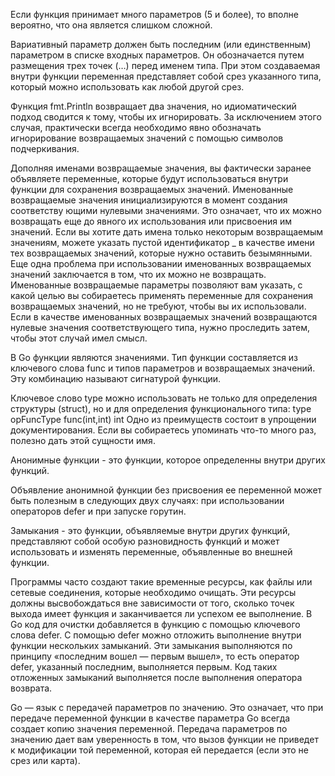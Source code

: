 Если функция принимает много параметров (5 и более), то вполне вероятно, что она является слишком сложной.

Вариативный параметр должен быть последним (или единственным) параметром в списке входных параметров. Он обозначается путем размещения трех точек (…) перед именем типа. При этом создаваемая внутри функции переменная представляет собой срез указанного типа, который можно использовать как любой другой срез.

Функция fmt.Println возвращает два значения, но идиоматический подход сводится к тому, чтобы их игнорировать.
За исключением этого случая, практически всегда необходимо явно обозначать игнорирование возвращаемых значений с помощью символов подчеркивания.

Дополняя именами возвращаемые значения, вы фактически заранее объявляете переменные, которые будут использоваться внутри функции для сохранения
возвращаемых значений. Именованные возвращаемые значения инициализируются в момент создания соответству­ ющими нулевыми значениями. Это означает, что их можно возвращать еще до
явного их использования или присвоения им значений. Если вы хотите дать имена только некоторым возвращаемым значениям, можете указать пустой идентификатор _ в качестве имени тех возвращаемых значений, которые нужно оставить безымянными. Еще одна проблема при использовании именованных возвращаемых значений заключается в том, что их можно не возвращать.   
Именованные возвращаемые параметры позволяют вам указать, с какой целью вы собираетесь применять переменные для сохранения возвращаемых значений, но не требуют,
чтобы вы их использовали. Если в качестве именованных возвращаемых значений возвращаются нулевые значения соответствующего типа, нужно проследить затем, чтобы этот случай имел смысл.

В Go функции являются значениями. Тип функции составляется из ключевого слова func и типов параметров и возвращаемых значений. Эту комбинацию называют сигнатурой функции. 
 
Ключевое слово type можно использовать не только для определения структуры (struct), но и для определения функционального типа: type opFuncType func(int,int) int
Одно из преимуществ состоит в упрощении документирования. Если вы собираетесь упоминать что-то много раз, полезно дать этой сущности имя.

Анонимные функции - это функции, которое определенны внутри других функций.

Объявление анонимной функции без присвоения ее переменной может быть полезным в следующих двух случаях: при использовании операторов defer и при запуске горутин. 

Замыкания - это функции, объявляемые внутри других функций, представляют собой особую разновидность функций и может использовать и изменять переменные, объявленные
во внешней функции.

Программы часто создают такие временные ресурсы, как файлы или сетевые соединения, которые необходимо очищать. Эти ресурсы должны высвобождаться
вне зависимости от того, сколько точек выхода имеет функция и заканчивается ли успехом ее выполнение. В Go код для очистки добавляется в функцию с помощью ключевого слова defer.
С помощью defer можно отложить выполнение внутри функции нескольких замыканий. Эти замыкания выполняются по принципу «последним вошел — первым вышел», то есть оператор defer, указанный последним, выполняется первым. Код таких отложенных замыканий выполняется после выполнения оператора возврата.

Go — язык с передачей параметров по значению.  Это означает, что при передаче переменной функции в качестве параметра Go всегда создает копию значения переменной.
Передача параметров по значению дает вам уверенность в том, что вызов функции не приведет к модификации той переменной, которая ей передается (если это не срез или карта). 
